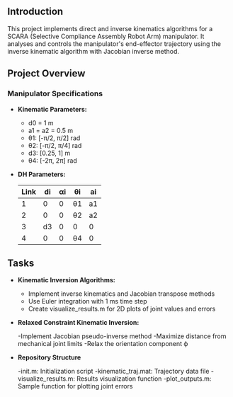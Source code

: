 ## Introduction

This project implements direct and inverse kinematics algorithms for a SCARA (Selective Compliance Assembly Robot Arm) manipulator. It analyses and controls the manipulator's end-effector trajectory using the inverse kinematic algorithm with Jacobian inverse method.

## Project Overview

### Manipulator Specifications

- **Kinematic Parameters:**
  - d0 = 1 m
  - a1 = a2 = 0.5 m
  - θ1: [-π/2, π/2] rad
  - θ2: [-π/2, π/4] rad
  - d3: [0.25, 1] m
  - θ4: [-2π, 2π] rad

- **DH Parameters:**

  | Link | di  | αi | θi | ai  |
  |------|-----|----|----|-----|
  | 1    | 0   | 0  | θ1 | a1  |
  | 2    | 0   | 0  | θ2 | a2  |
  | 3    | d3  | 0  | 0  | 0   |
  | 4    | 0   | 0  | θ4 | 0   |

## Tasks

- **Kinematic Inversion Algorithms:**

  - Implement inverse kinematics and Jacobian transpose methods
  - Use Euler integration with 1 ms time step
  - Create visualize_results.m for 2D plots of joint values and errors
  
- **Relaxed Constraint Kinematic Inversion:**
  
  -Implement Jacobian pseudo-inverse method
  -Maximize distance from mechanical joint limits
  -Relax the orientation component ϕ

- **Repository Structure**
  
  -init.m: Initialization script
  -kinematic_traj.mat: Trajectory data file
  -visualize_results.m: Results visualization function
  -plot_outputs.m: Sample function for plotting joint errors
